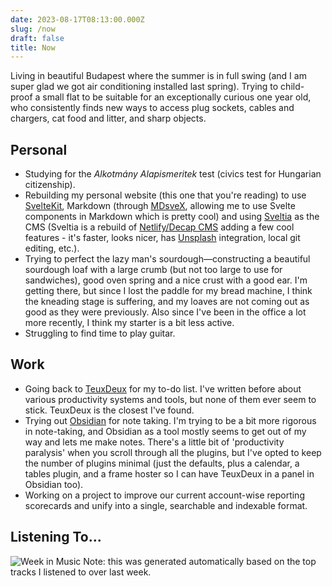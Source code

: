 ```yaml
---
date: 2023-08-17T08:13:00.000Z
slug: /now
draft: false
title: Now
---
```

Living in beautiful Budapest where the summer is in full swing (and I am super glad we got air conditioning installed last spring). Trying to child-proof a small flat to be suitable for an exceptionally curious one year old, who consistently finds new ways to access plug sockets, cables and chargers, cat food and litter, and sharp objects.

## Personal

- Studying for the _Alkotmány Alapismeritek_ test (civics test for Hungarian citizenship).
- Rebuilding my personal website (this one that you're reading) to use [SvelteKit](https://kit.svelte.dev/), Markdown (through [MDsveX](https://mdsvex.pngwn.io/), allowing me to use Svelte components in Markdown which is pretty cool) and using [Sveltia](https://github.com/sveltia/sveltia-cms) as the CMS (Sveltia is a rebuild of [Netlify/Decap CMS](https://decapcms.org/) adding a few cool features - it's faster, looks nicer, has [Unsplash](https://unsplash.com) integration, local git editing, etc.).
- Trying to perfect the lazy man's sourdough—constructing a beautiful sourdough loaf with a large crumb (but not too large to use for sandwiches), good oven spring and a nice crust with a good ear. I'm getting there, but since I lost the paddle for my bread machine, I think the kneading stage is suffering, and my loaves are not coming out as good as they were previously. Also since I've been in the office a lot more recently, I think my starter is a bit less active.
- Struggling to find time to play guitar.

## Work

- Going back to [TeuxDeux](https://teuxdeux.com) for my to-do list. I've written before about various productivity systems and tools, but none of them ever seem to stick. TeuxDeux is the closest I've found.
- Trying out [Obsidian](https://obsidian.md) for note taking. I'm trying to be a bit more rigorous in note-taking, and Obsidian as a tool mostly seems to get out of my way and lets me make notes. There's a little bit of 'productivity paralysis' when you scroll through all the plugins, but I've opted to keep the number of plugins minimal (just the defaults, plus a calendar, a tables plugin, and a frame hoster so I can have TeuxDeux in a panel in Obsidian too).
- Working on a project to improve our current account-wise reporting scorecards and unify into a single, searchable and indexable format.

## Listening To...

![Week in Music](/api/week_in_music)
Note: this was generated automatically based on the top tracks I listened to over last week.
